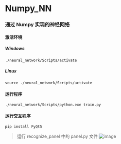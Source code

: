 # Numpy_NN

### 通过 Numpy 实现的神经网络

#### 激活环境

##### Windows

```shell
./neural_network/Scripts/activate
```

##### Linux

```shell
source ./neural_network/Scripts/activate
```

#### 运行程序

```shell
./neural_network/Scripts/python.exe train.py
```

#### 运行交互程序

```shell
pip install PyQt5
```
> 运行 recognize_panel 中的 panel.py 文件
> ![image](https://user-images.githubusercontent.com/67853082/173360124-05cb6858-798d-42a3-b4d9-185a86670ca5.png)

